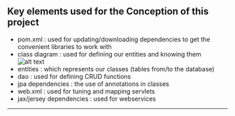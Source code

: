 
## Key elements used for the Conception of this project
- pom.xml : used for updating/downloading dependencies to get the convenient libraries to work with 
- class diagram : used for defining our entities and knowing them
![alt text](https://imgur.com/gCvAL0v)
- entities : which represents our classes (tables from/to the database)
- dao : used for defining CRUD functions
- jpa dependencies : the use of annotations in classes 
- web.xml : used for tuning and mapping servlets
- jax/jersey dependencies : used for webservices
---
